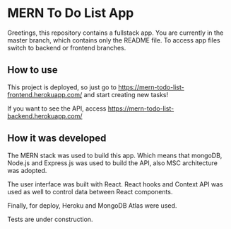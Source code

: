 # MERN To Do List App

Greetings, this repository contains a fullstack app. You are currently in the master branch, which contains only the README file. To access app files switch to backend or frontend branches.

## How to use

This project is deployed, so just go to https://mern-todo-list-frontend.herokuapp.com/ and start creating new tasks!

If you want to see the API, access https://mern-todo-list-backend.herokuapp.com/

## How it was developed

The MERN stack was used to build this app. Which means that mongoDB, Node.js and Express.js was used to build the API, also MSC architecture was adopted.

The user interface was built with React. React hooks and Context API was used as well to control data between React components.

Finally, for deploy, Heroku and MongoDB Atlas were used.

Tests are under construction.
